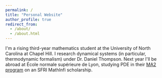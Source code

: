 ```yaml
---
permalink: /
title: "Personal Website"
author_profile: true
redirect_from: 
  - /about/
  - /about.html
---
```


I'm a rising third-year mathematics student at the University of North Carolina at Chapel Hill. I research dynamical systems (in particular, thermodynamic formalism) under Dr. Daniel Thompson. Next year I'll be abroad at École normale supérieure de Lyon, studying PDE in their [MA2 program](http://mathematiques.ens-lyon.fr/parcours-2025-2026-396607.kjsp?RH=1702642109901&RF=1733132107231) on an SFRI MathInfi scholarship.
